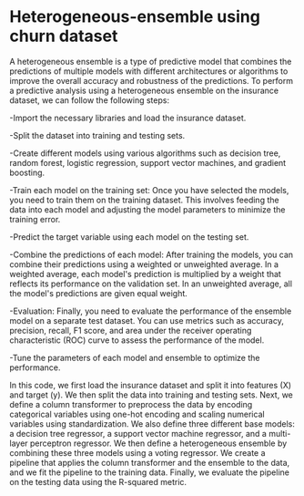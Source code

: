 # Heterogeneous-ensemble using churn dataset

A heterogeneous ensemble is a type of predictive model that combines the predictions of multiple models with different architectures or algorithms to improve the overall accuracy and robustness of the predictions. To perform a predictive analysis using a heterogeneous ensemble on the insurance dataset, we can follow the following steps:


-Import the necessary libraries and load the insurance dataset.


-Split the dataset into training and testing sets.


-Create different models using various algorithms such as decision tree, random forest, logistic regression, support vector machines, and gradient boosting.


-Train each model on the training set: Once you have selected the models, you need to train them on the training dataset. This involves feeding the data into each model and adjusting the model parameters to minimize the training error.


-Predict the target variable using each model on the testing set.


-Combine the predictions of each model: After training the models, you can combine their predictions using a weighted or unweighted average. In a weighted average, each model's prediction is multiplied by a weight that reflects its performance on the validation set. In an unweighted average, all the model's predictions are given equal weight.


-Evaluation: Finally, you need to evaluate the performance of the ensemble model on a separate test dataset. You can use metrics such as accuracy, precision, recall, F1 score, and area under the receiver operating characteristic (ROC) curve to assess the performance of the model.


-Tune the parameters of each model and ensemble to optimize the performance.

In this code, we first load the insurance dataset and split it into features (X) and target (y). We then split the data into training and testing sets. Next, we define a column transformer to preprocess the data by encoding categorical variables using one-hot encoding and scaling numerical variables using standardization. We also define three different base models: a decision tree regressor, a support vector machine regressor, and a multi-layer perceptron regressor. We then define a heterogeneous ensemble by combining these three models using a voting regressor. We create a pipeline that applies the column transformer and the ensemble to the data, and we fit the pipeline to the training data. Finally, we evaluate the pipeline on the testing data using the R-squared metric.

